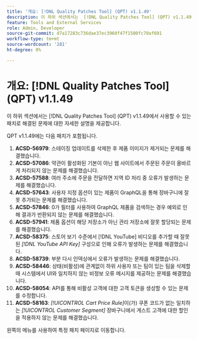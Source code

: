 ```yaml
---
title: '개요: [!DNL Quality Patches Tool] (QPT) v1.1.49'
description: 이 하위 섹션에서는  [!DNL Quality Patches Tool] (QPT) v1.1.49에서 사용할 수 있는 패치로 해결된 문제에 대한 자세한 설명을 제공합니다.
feature: Tools and External Services
role: Admin, Developer
source-git-commit: d7a17283c736dae37ec3960f47f1500fc70af691
workflow-type: tm+mt
source-wordcount: '281'
ht-degree: 0%

---
```


# 개요: [!DNL Quality Patches Tool] (QPT) v1.1.49

이 하위 섹션에서는 [!DNL Quality Patches Tool] (QPT) v1.1.49에서 사용할 수 있는 패치로 해결된 문제에 대한 자세한 설명을 제공합니다.

QPT v1.1.49에는 다음 패치가 포함됩니다.

1. **ACSD-56979**: 스테이징 업데이트를 삭제한 후 제품 이미지가 제거되는 문제를 해결했습니다.
1. **ACSD-57086**: 약관이 활성화된 기본이 아닌 웹 사이트에서 주문된 주문이 올바르게 처리되지 않는 문제를 해결했습니다.
1. **ACSD-57588**: 여러 주소에 주문을 전달하면 지역 ID 처리 중 오류가 발생하는 문제를 해결했습니다.
1. **ACSD-57643**: 사용자 지정 옵션이 있는 제품이 GraphQL을 통해 장바구니에 잘못 추가되는 문제를 해결했습니다.
1. **ACSD-57846**: 0가 필터를 사용하여 GraphQL 제품을 검색하는 경우 예외로 인해 결과가 반환되지 않는 문제를 해결했습니다.
1. **ACSD-57941**: 제품 옵션이 해당 저장소가 아닌 관리 저장소에 잘못 할당되는 문제를 해결했습니다.
1. **ACSD-58375**: 스토어 보기 수준에서 [!DNL YouTube] 비디오를 추가할 때 잘못된 *[!DNL YouTube API Key]* 구성으로 인해 오류가 발생하는 문제를 해결했습니다.
1. **ACSD-58739**: 부분 다시 인덱싱에서 오류가 발생하는 문제를 해결했습니다.
1. **ACSD-58446**: 상태(비활성)에 관계없이 하위 사용자 또는 팀이 있는 팀을 삭제할 때 시스템에서 UI와 일치하지 않는 비정보 오류 메시지를 제공하는 문제를 해결했습니다.
1. **ACSD-58054**: API를 통해 비활성 고객에 대한 고객 토큰을 생성할 수 있는 문제를 수정합니다.
1. **ACSD-58163**: *[!UICONTROL Cart Price Rule]*&#x200B;이(가) 쿠폰 코드가 없는 일치하는 *[!UICONTROL Customer Segment]* 장바구니에서 게스트 고객에 대한 할인을 적용하지 않는 문제를 해결했습니다.

왼쪽의 메뉴를 사용하여 특정 패치 페이지로 이동합니다.

